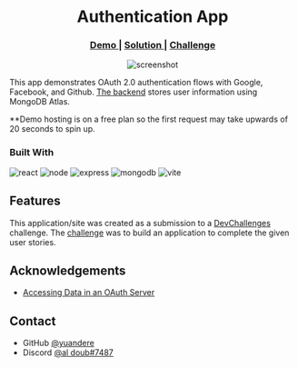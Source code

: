 <!-- Please update value in the {}  -->

<h1 align="center">Authentication App</h1>

<div align="center">
  <h3>
    <a href="https://lucent-mermaid-ff4214.netlify.app/">
      Demo
    </a>
    <span> | </span>
    <a href="https://github.com/yuandere/authentication-app">
      Solution
    </a>
    <span> | </span>
    <a href="https://devchallenges.io/challenges/N1fvBjQfhlkctmwj1tnw">
      Challenge
    </a>
  </h3>
</div>

<p align="center">
  <img alt="screenshot" src="https://user-images.githubusercontent.com/22509961/211219507-61d9b319-81ae-4c65-b489-3afba35d256e.png">
</p>
<!-- ![screenshot](https://user-images.githubusercontent.com/22509961/211219507-61d9b319-81ae-4c65-b489-3afba35d256e.png) -->

This app demonstrates OAuth 2.0 authentication flows with Google, Facebook, and Github. [The backend](https://github.com/yuandere/authentication-app-backend) stores user information using MongoDB Atlas.

**Demo hosting is on a free plan so the first request may take upwards of 20 seconds to spin up.

### Built With

<!-- This section should list any major frameworks that you built your project using. Here are a few examples.-->

![react](https://img.shields.io/badge/React-61DAFB.svg?style=for-the-badge&logo=React&logoColor=black)
![node](https://img.shields.io/badge/Node.js-339933.svg?style=for-the-badge&logo=nodedotjs&logoColor=white)
![express](https://img.shields.io/badge/Express-000000.svg?style=for-the-badge&logo=Express&logoColor=white)
![mongodb](https://img.shields.io/badge/MongoDB-F38F43.svg?style=for-the-badge&logo=MongoDB&logoColor=white)
![vite](https://img.shields.io/badge/Vite-646CFF.svg?style=for-the-badge&logo=Vite&logoColor=white)

## Features

<!-- List the features of your application or follow the template. Don't share the figma file here :) -->

This application/site was created as a submission to a [DevChallenges](https://devchallenges.io/challenges) challenge. The [challenge](https://devchallenges.io/challenges/N1fvBjQfhlkctmwj1tnw) was to build an application to complete the given user stories.


## Acknowledgements

<!-- This section should list any articles or add-ons/plugins that helps you to complete the project. This is optional but it will help you in the future. For example -->

- [Accessing Data in an OAuth Server](https://www.oauth.com/oauth2-servers/accessing-data/)

## Contact

- GitHub [@yuandere](https://github.com/yuandere)
- Discord [@al doub#7487](https://discordapp.com)
